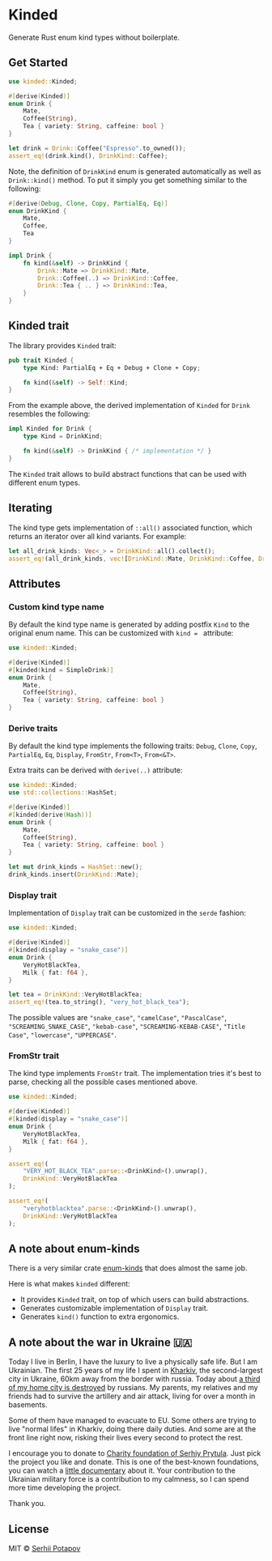 # Kinded

Generate Rust enum kind types without boilerplate.

## Get Started

```rs
use kinded::Kinded;

#[derive(Kinded)]
enum Drink {
    Mate,
    Coffee(String),
    Tea { variety: String, caffeine: bool }
}

let drink = Drink::Coffee("Espresso".to_owned());
assert_eq!(drink.kind(), DrinkKind::Coffee);
```

Note, the definition of `DrinkKind` enum is generated automatically as well as `Drink::kind()` method.
To put it simply you get something similar to the following:

```rs
#[derive(Debug, Clone, Copy, PartialEq, Eq)]
enum DrinkKind {
    Mate,
    Coffee,
    Tea
}

impl Drink {
    fn kind(&self) -> DrinkKind {
        Drink::Mate => DrinkKind::Mate,
        Drink::Coffee(..) => DrinkKind::Coffee,
        Drink::Tea { .. } => DrinkKind::Tea,
    }
}
```

## Kinded trait

The library provides `Kinded` trait:

```rs
pub trait Kinded {
    type Kind: PartialEq + Eq + Debug + Clone + Copy;

    fn kind(&self) -> Self::Kind;
}
```

From the example above, the derived implementation of `Kinded` for `Drink` resembles the following:

```rs
impl Kinded for Drink {
    type Kind = DrinkKind;

    fn kind(&self) -> DrinkKind { /* implementation */ }
}
```

The `Kinded` trait allows to build abstract functions that can be used with different enum types.

## Iterating

The kind type gets implementation of `::all()` associated function, which returns an iterator over all kind variants.
For example:

```rs
let all_drink_kinds: Vec<_> = DrinkKind::all().collect();
assert_eq!(all_drink_kinds, vec![DrinkKind::Mate, DrinkKind::Coffee, DrinkKind::Tea]);
```


## Attributes

### Custom kind type name

By default the kind type name is generated by adding postfix `Kind` to the original enum name.
This can be customized with `kind = ` attribute:

```rs
use kinded::Kinded;

#[derive(Kinded)]
#[kinded(kind = SimpleDrink)]
enum Drink {
    Mate,
    Coffee(String),
    Tea { variety: String, caffeine: bool }
}
```

### Derive traits

By default the kind type implements the following traits: `Debug`, `Clone`, `Copy`, `PartialEq`, `Eq`, `Display`, `FromStr`, `From<T>`, `From<&T>`.

Extra traits can be derived with `derive(..)` attribute:

```rs
use kinded::Kinded;
use std::collections::HashSet;

#[derive(Kinded)]
#[kinded(derive(Hash))]
enum Drink {
    Mate,
    Coffee(String),
    Tea { variety: String, caffeine: bool }
}

let mut drink_kinds = HashSet::new();
drink_kinds.insert(DrinkKind::Mate);
```

### Display trait

Implementation of `Display` trait can be customized in the `serde` fashion:

```rs
use kinded::Kinded;

#[derive(Kinded)]
#[kinded(display = "snake_case")]
enum Drink {
    VeryHotBlackTea,
    Milk { fat: f64 },
}

let tea = DrinkKind::VeryHotBlackTea;
assert_eq!(tea.to_string(), "very_hot_black_tea");
```

The possible values are `"snake_case"`, `"camelCase"`, `"PascalCase"`, `"SCREAMING_SNAKE_CASE"`, `"kebab-case"`, `"SCREAMING-KEBAB-CASE"`, `"Title Case"`, `"lowercase"`, `"UPPERCASE"`.

### FromStr trait

The kind type implements `FromStr` trait. The implementation tries it's best to parse, checking all the possible cases mentioned above.

```rs
use kinded::Kinded;

#[derive(Kinded)]
#[kinded(display = "snake_case")]
enum Drink {
    VeryHotBlackTea,
    Milk { fat: f64 },
}

assert_eq!(
    "VERY_HOT_BLACK_TEA".parse::<DrinkKind>().unwrap(),
    DrinkKind::VeryHotBlackTea
);

assert_eq!(
    "veryhotblacktea".parse::<DrinkKind>().unwrap(),
    DrinkKind::VeryHotBlackTea
);
```


## A note about enum-kinds

There is a very similar crate [enum-kinds](https://github.com/Soft/enum-kinds) that does almost the same job.

Here is what makes `kinded` different:
* It provides `Kinded` trait, on top of which users can build abstractions.
* Generates customizable implementation of `Display` trait.
* Generates `kind()` function to extra ergonomics.

## A note about the war in Ukraine 🇺🇦

Today I live in Berlin, I have the luxury to live a physically safe life.
But I am Ukrainian. The first 25 years of my life I spent in [Kharkiv](https://en.wikipedia.org/wiki/Kharkiv),
the second-largest city in Ukraine, 60km away from the border with russia. Today about [a third of my home city is destroyed](https://www.youtube.com/watch?v=ihoufBFSZds) by russians.
My parents, my relatives and my friends had to survive the artillery and air attack, living for over a month in basements.

Some of them have managed to evacuate to EU. Some others are trying to live "normal lifes" in Kharkiv, doing there daily duties.
And some are at the front line right now, risking their lives every second to protect the rest.

I encourage you to donate to [Charity foundation of Serhiy Prytula](https://prytulafoundation.org/en).
Just pick the project you like and donate. This is one of the best-known foundations, you can watch a [little documentary](https://www.youtube.com/watch?v=VlmWqoeub1Q) about it.
Your contribution to the Ukrainian military force is a contribution to my calmness, so I can spend more time developing the project.

Thank you.


## License

MIT © [Serhii Potapov](https://www.greyblake.com)
